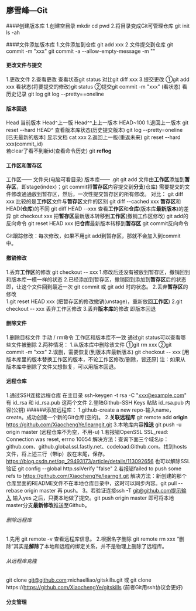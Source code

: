 ## 廖雪峰—Git

####创建版本库
1.创建空目录	mkdir cd pwd
2.将目录变成Git可管理仓库	git init	ls -ah

####文件添加版本库
1.文件添加到仓库	git add xxx
2.文件提交到仓库	git commit -m "xxx"		git commit -a --allow-empty-message -m ""

#### 更改文件与提交
1.更改文件
2.查看更改	查看状态git status	对比git diff xxx
3.提交更改	①git add xxx	看状态(将要提交的修改)git status	②提交git commit -m "xxx"	(看状态)
看历史记录	git log		git log --pretty==oneline

#### 版本回退
Head 当前版本	Head^上一版	 Head^^上上一版本	HEAD~100
1.退回上一版本	git reset --hard HEAD^
	查看版本库状态(历史提交版本)	git log --pretty=oneline	[已无最新的版本]
	显示文档 cat xxx
2.返回上一版(重返未来)		git reset --hard xxx(commit_id)		
	若clear了看不到新id(查看命令历史)	git **reflog**

#### 工作区和暂存区
工作区——	文件夹(电脑可看目录)
版本库——	.git
git add 文件由**工作区**添加到**暂存区**，即stage(index)；git commit将**暂存区**内容提交到**分支**(仓库)
需要提交的文件修改通通放到暂存区，然后，一次性提交暂存区的所有修改。
对比：
git diff xxx	比较的是**工作区**文件与**暂存区**文件的区别
git diff --cached xxx	**暂存区**和HEAD(**仓库**)的不同
git diff HEAD --xxx	查看**工作区**和**仓库**(版本库**最新版本**)的差异
git checkout xxx	把**暂存区**最新版本转移到**工作区**(撤销工作区修改)		git add的反向命令
git reset HEAD xxx	把**仓库**最新版本转移到**暂存区**	git commit反向命令

Git跟踪修改：每次修改，如果不用git add到暂存区，那就不会加入到commit中。

#### 撤销修改
1.丢弃**工作区**的修改	git checkout -- xxx
	1.修改后还没有被放到暂存区，撤销回到和版本库一模一样的状态
	2.已经添加到暂存区，撤销回到添加到**暂存区**后的状态
即，让这个文件回到最近一次 git commit 或 git add 时的状态。
2.丢弃**暂存区**的修改	
	1.git reset HEAD xxx	(把暂存区的修改撤销(unstage)，重新放回**工作区**)
	2.git checkout -- xxx 	丢弃工作区修改
3.丢弃**版本库**的修改	即版本回退

#### 删除文件
1.删除目标文件	手动 / rm命令
	工作区和版本库不一致	通过git status可以查看哪些文件被删除
2.两种情况：
	1.从版本库中删除该文件	①git rm xxx	②git commit -m "xxx"
	2.误删，需要恢复(到版本库最新版本)	git checkout -- xxx	[用版本库里的版本替换工作区的版本，不论工作区修改/删除，皆还原]
	注：如果从版本库中删除了文件又想恢复，可以用版本回退。

#### 远程仓库
1.通过SSH连接远程仓库		在主目录	ssh-keygen -t rsa -C "xxx@example.com"
	有 id_rsa 和 id_rsa.pub 这两个文件
2.登陆Github-SSH Keys		粘贴 id_rsa.pub 内容(公钥)
######添加远程库：
1.github-create a new repo-输入name，create。成功创建一个新的Git仓库(空的)。
2.**关联远程库**	git remote add **origin** https://github.com/XiaochengYe/learngit.git
3.本地库内容**推送**	git push -u origin master	(远程仓库不为空，不用-u)
	1.若报错OpenSSL SSL_read: Connection was reset, errno 10054
	解决方法：查询下面三个域名ip：github.com、github.global.ssl.fastly.net、codeload.Github.com。找到hosts文件，将上述三行（带ip）放在末尾，保存。https://blog.csdn.net/qq_29493173/article/details/113092656
	也可以解除SSL验证	git config --global http.sslVerify "false"
	2.若报错failed to push some refs to https://github.com/XiaochengYe/learngit.git
	解决方法：新创建的那个仓库里面的README文件不在本地仓库目录中，这时可以同步内容。git pull --rebase origin master 再 push。
	3。若验证连接ssh -T git@github.com提示输入	输入yes
之后，只要本地做了提交。git push origin master	即可将本地master分支**最新修改**推送至Github。	

###### 删除远程库
1.先用 git remote -v 查看远程库信息。
2.根据名字删除	git remote rm xxx
“删除”其实是**解除**了本地和远程的绑定关系，并不是物理上删除了远程库。

###### 从远程库克隆
git clone git@github.com:michaelliao/gitskills.git 或 git clone https://https://github.com/XiaochengYe/gitskills
(前者Git用ssh协议会更好)

#### 分支管理




















